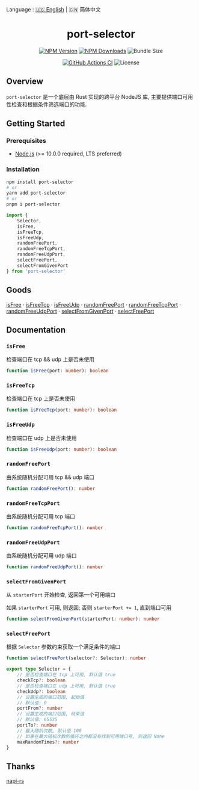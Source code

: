 Language : [🇺🇸 English](https://github.com/ZingerLittleBee/port-selector/blob/main/README.md) | 🇨🇳 简体中文


<h1 align="center">port-selector</h1>
<div align="center">

[![NPM Version](https://img.shields.io/npm/v/port-selector)](https://www.npmjs.com/package/port-selector)
[![NPM Downloads](https://img.shields.io/npm/dt/port-selector)](https://www.npmjs.com/package/port-selector)
![Bundle Size](https://img.shields.io/bundlephobia/minzip/port-selector)

</div>
<div align="center">

[![GitHub Actions CI](https://img.shields.io/github/workflow/status/ZingerLittleBee/port-selector/Test%20CI)](https://github.com/ZingerLittleBee/port-selector/actions)
![License](https://img.shields.io/github/license/ZingerLittleBee/port-selector)

</div>

## Overview
`port-selector` 是一个底层由 Rust 实现的跨平台 NodeJS 库, 主要提供端口可用性检查和根据条件筛选端口的功能.

## Getting Started
### Prerequisites
- [Node.js](https://nodejs.org) (>= 10.0.0 required, LTS preferred)
### Installation
```bash
npm install port-selector
# or
yarn add port-selector
# or
pnpm i port-selector
```

```ts
import {
    Selector,
    isFree,
    isFreeTcp,
    isFreeUdp,
    randomFreePort,
    randomFreeTcpPort,
    randomFreeUdpPort,
    selectFreePort,
    selectFromGivenPort
} from 'port-selector'
```

## Goods
[isFree](#isfree) · [isFreeTcp](#isfreetcp) · [isFreeUdp](#isfreeudp) · [randomFreePort](#randomfreeport) · [randomFreeTcpPort](#randomfreetcpport) · [randomFreeUdpPort](#randomfreeudpport) · [selectFromGivenPort](#selectfromgivenport) · [selectFreePort](#selectfreeport)


## Documentation

### `isFree`
检查端口在 tcp && udp 上是否未使用
```ts
function isFree(port: number): boolean
```

### `isFreeTcp`
检查端口在 tcp 上是否未使用
```ts
function isFreeTcp(port: number): boolean
```

### `isFreeUdp`
检查端口在 udp 上是否未使用
```ts
function isFreeUdp(port: number): boolean
```

### `randomFreePort`
由系统随机分配可用 tcp && udp 端口
```ts
function randomFreePort(): number
```

### `randomFreeTcpPort`
由系统随机分配可用 tcp 端口
```ts
function randomFreeTcpPort(): number
```

### `randomFreeUdpPort`
由系统随机分配可用 udp 端口
```ts
function randomFreeUdpPort(): number
```

### `selectFromGivenPort`
从 `starterPort` 开始检查, 返回第一个可用端口

如果 `starterPort` 可用, 则返回; 否则 `starterPort += 1`, 直到端口可用
```ts
function selectFromGivenPort(starterPort: number): number
```

### `selectFreePort`
根据 `Selector` 参数约束获取一个满足条件的端口
```ts
function selectFreePort(selector?: Selector): number
```

```ts
export type Selector = {
    // 是否检查端口在 tcp 上可用, 默认值 true
    checkTcp?: boolean
    // 是否检查端口在 udp 上可用, 默认值 true
    checkUdp?: boolean
    // 设置生成的端口范围, 起始值
    // 默认值: 0
    portFrom?: number
    // 设置生成的端口范围, 结束值
    // 默认值: 65535
    portTo?: number
    // 最大随机次数, 默认值 100
    // 如果在最大随机次数的循环之内都没有找到可用端口号, 则返回 None
    maxRandomTimes?: number
}
```
## Thanks
[napi-rs](https://github.com/napi-rs/napi-rs)
